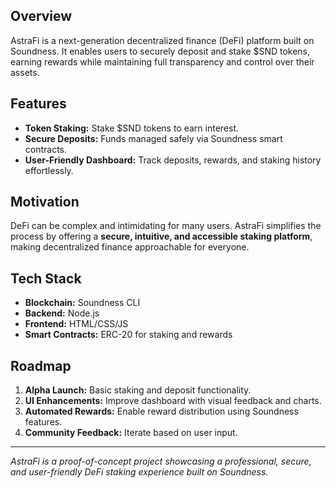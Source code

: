 ## Overview
AstraFi is a next-generation decentralized finance (DeFi) platform built on Soundness. It enables users to securely deposit and stake $SND tokens, earning rewards while maintaining full transparency and control over their assets.

## Features
- **Token Staking:** Stake $SND tokens to earn interest.
- **Secure Deposits:** Funds managed safely via Soundness smart contracts.
- **User-Friendly Dashboard:** Track deposits, rewards, and staking history effortlessly.

## Motivation
DeFi can be complex and intimidating for many users. AstraFi simplifies the process by offering a **secure, intuitive, and accessible staking platform**, making decentralized finance approachable for everyone.

## Tech Stack
- **Blockchain:** Soundness CLI
- **Backend:** Node.js
- **Frontend:** HTML/CSS/JS
- **Smart Contracts:** ERC-20 for staking and rewards

## Roadmap
1. **Alpha Launch:** Basic staking and deposit functionality.
2. **UI Enhancements:** Improve dashboard with visual feedback and charts.
3. **Automated Rewards:** Enable reward distribution using Soundness features.
4. **Community Feedback:** Iterate based on user input.

---

*AstraFi is a proof-of-concept project showcasing a professional, secure, and user-friendly DeFi staking experience built on Soundness.*
